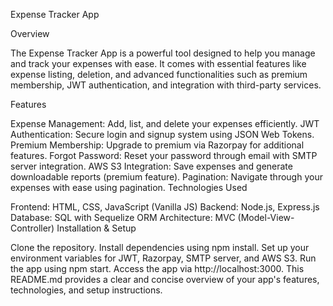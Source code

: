 Expense Tracker App

Overview

The Expense Tracker App is a powerful tool designed to help you manage and track your expenses with ease. It comes with essential features like expense listing, deletion, and advanced functionalities such as premium membership, JWT authentication, and integration with third-party services.

Features

Expense Management: Add, list, and delete your expenses efficiently.
JWT Authentication: Secure login and signup system using JSON Web Tokens.
Premium Membership: Upgrade to premium via Razorpay for additional features.
Forgot Password: Reset your password through email with SMTP server integration.
AWS S3 Integration: Save expenses and generate downloadable reports (premium feature).
Pagination: Navigate through your expenses with ease using pagination.
Technologies Used

Frontend: HTML, CSS, JavaScript (Vanilla JS)
Backend: Node.js, Express.js
Database: SQL with Sequelize ORM
Architecture: MVC (Model-View-Controller)
Installation & Setup

Clone the repository.
Install dependencies using npm install.
Set up your environment variables for JWT, Razorpay, SMTP server, and AWS S3.
Run the app using npm start.
Access the app via http://localhost:3000.
This README.md provides a clear and concise overview of your app's features, technologies, and setup instructions.